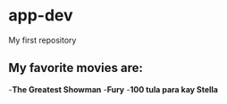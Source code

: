 # app-dev
My first repository

## My favorite movies are:
-**The Greatest Showman**
-**Fury**
-**100 tula para kay Stella**


